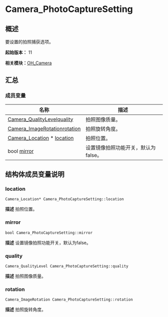 # Camera_PhotoCaptureSetting


## 概述

要设置的拍照捕获选项。

**起始版本：** 11

**相关模块：**[OH_Camera](_o_h___camera.md)


## 汇总


### 成员变量

| 名称 | 描述 | 
| -------- | -------- |
| [Camera_QualityLevel](_o_h___camera.md#camera_qualitylevel)[quality](#quality) | 拍照图像质量。  | 
| [Camera_ImageRotation](_o_h___camera.md#camera_imagerotation)[rotation](#rotation) | 拍照旋转角度。  | 
| [Camera_Location](_camera___location.md) \* [location](#location) | 拍照位置。  | 
| bool [mirror](#mirror) | 设置镜像拍照功能开关，默认为false。  | 


## 结构体成员变量说明


### location

```
Camera_Location* Camera_PhotoCaptureSetting::location
```
**描述**
拍照位置。


### mirror

```
bool Camera_PhotoCaptureSetting::mirror
```
**描述**
设置镜像拍照功能开关，默认为false。


### quality

```
Camera_QualityLevel Camera_PhotoCaptureSetting::quality
```
**描述**
拍照图像质量。


### rotation

```
Camera_ImageRotation Camera_PhotoCaptureSetting::rotation
```
**描述**
拍照旋转角度。
